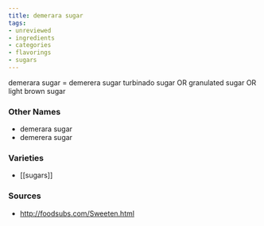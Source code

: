 ```yaml
---
title: demerara sugar
tags:
- unreviewed
- ingredients
- categories
- flavorings
- sugars
---
```

demerara sugar = demerera sugar turbinado sugar OR granulated sugar OR light brown sugar

### Other Names

* demerara sugar
* demerera sugar

### Varieties

* [[sugars]]

### Sources
* http://foodsubs.com/Sweeten.html

